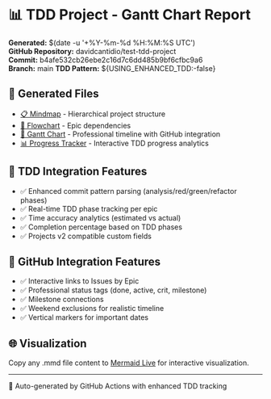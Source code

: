 # 📊 TDD Project - Gantt Chart Report

**Generated:** $(date -u '+%Y-%m-%d %H:%M:%S UTC')  
**GitHub Repository:** davidcantidio/test-tdd-project  
**Commit:** b4afe532cb26ebe2c16d7c6dd485b9bf6cfbc9a6  
**Branch:** main
**TDD Pattern:** ${USING_ENHANCED_TDD:-false}

## 🎯 Generated Files
- [📋 Mindmap](./mindmap.mmd) - Hierarchical project structure
- [🔄 Flowchart](./flow_dependencies.mmd) - Epic dependencies  
- [📅 Gantt Chart](./gantt_schedule.mmd) - Professional timeline with GitHub integration
- [📊 Progress Tracker](./gantt_progress.html) - Interactive TDD progress analytics

## 🧪 TDD Integration Features
- ✅ Enhanced commit pattern parsing (analysis/red/green/refactor phases)
- ✅ Real-time TDD phase tracking per epic
- ✅ Time accuracy analytics (estimated vs actual)
- ✅ Completion percentage based on TDD phases
- ✅ Projects v2 compatible custom fields

## 🔗 GitHub Integration Features  
- ✅ Interactive links to Issues by Epic
- ✅ Professional status tags (done, active, crit, milestone)
- ✅ Milestone connections
- ✅ Weekend exclusions for realistic timeline
- ✅ Vertical markers for important dates

## 🌐 Visualization
Copy any .mmd file content to [Mermaid Live](https://mermaid.live/) for interactive visualization.

---
🤖 Auto-generated by GitHub Actions with enhanced TDD tracking
